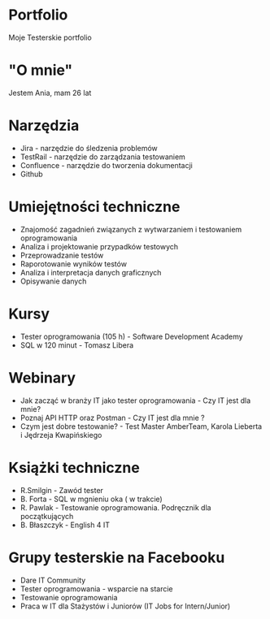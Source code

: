 # Portfolio
Moje Testerskie portfolio
# "O mnie"
Jestem Ania, mam 26 lat
# Narzędzia
* Jira - narzędzie do śledzenia problemów 
* TestRail - narzędzie do zarządzania testowaniem
* Confluence - narzędzie do tworzenia dokumentacji 
* Github
# Umiejętności techniczne 
* Znajomość zagadnień związanych z wytwarzaniem i testowaniem oprogramowania 
* Analiza i projektowanie przypadków testowych
* Przeprowadzanie testów 
* Raporotowanie wyników testów
* Analiza i interpretacja danych graficznych 
* Opisywanie danych 
# Kursy 
* Tester oprogramowania (105 h) - Software Development Academy
* SQL w 120 minut - Tomasz Libera
# Webinary 
* Jak zacząć w branży IT jako tester oprogramowania - Czy IT jest dla mnie? 
* Poznaj API HTTP oraz Postman - Czy IT jest dla mnie ? 
* Czym jest dobre testowanie? - Test Master AmberTeam, Karola Lieberta i Jędrzeja Kwapińskiego
# Książki techniczne 
* R.Smilgin - Zawód tester
* B. Forta - SQL w mgnieniu oka ( w trakcie) 
* R. Pawlak - Testowanie oprogramowania. Podręcznik dla początkujących 
* B. Błaszczyk - English 4 IT
# Grupy testerskie na Facebooku
* Dare IT Community
* Tester oprogramowania - wsparcie na starcie
* Testowanie oprogramowania
* Praca w IT dla Stażystów i Juniorów (IT Jobs for Intern/Junior)

